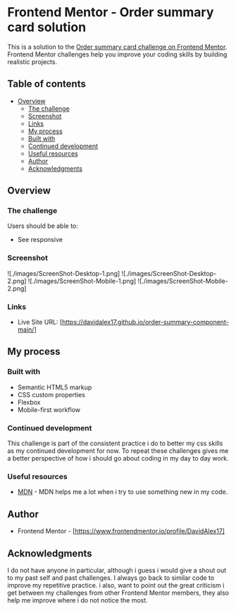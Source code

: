 # Frontend Mentor - Order summary card solution

This is a solution to the [Order summary card challenge on Frontend Mentor](https://www.frontendmentor.io/challenges/order-summary-component-QlPmajDUj). Frontend Mentor challenges help you improve your coding skills by building realistic projects. 

## Table of contents

- [Overview](#overview) 
  - [The challenge](#the-challenge)
  - [Screenshot](#screenshot)
  - [Links](#links)
  - [My process](#my-process)
  - [Built with](#built-with)
  - [Continued development](#continued-development)
  - [Useful resources](#useful-resources)
  - [Author](#author)
  - [Acknowledgments](#acknowledgments)

## Overview

### The challenge

Users should be able to:

- See responsive 

### Screenshot

![./images/ScreenShot-Desktop-1.png]
![./images/ScreenShot-Desktop-2.png]
![./images/ScreenShot-Mobile-1.png]
![./images/ScreenShot-Mobile-2.png]

### Links

- Live Site URL: [https://davidalex17.github.io/order-summary-component-main/]

## My process

### Built with

- Semantic HTML5 markup
- CSS custom properties
- Flexbox
- Mobile-first workflow

### Continued development

This challenge is part of the consistent practice i do to better my css skills as my continued development for now. To repeat these challenges gives me a better perspective of how i should go about coding in my day to day work. 

### Useful resources

- [MDN](https://developer.mozilla.org/en-US/) - MDN helps me a lot when i try to use something new in my code. 

## Author

- Frontend Mentor - [https://www.frontendmentor.io/profile/DavidAlex17]

## Acknowledgments

I do not have anyone in particular, although i guess i would give a shout out to my past self and past challenges. I always go back to similar code to improve my repetitive practice. i also, want to point out the great criticism i get between my challenges from other Frontend Mentor members, they also help me improve where i do not notice the most.
